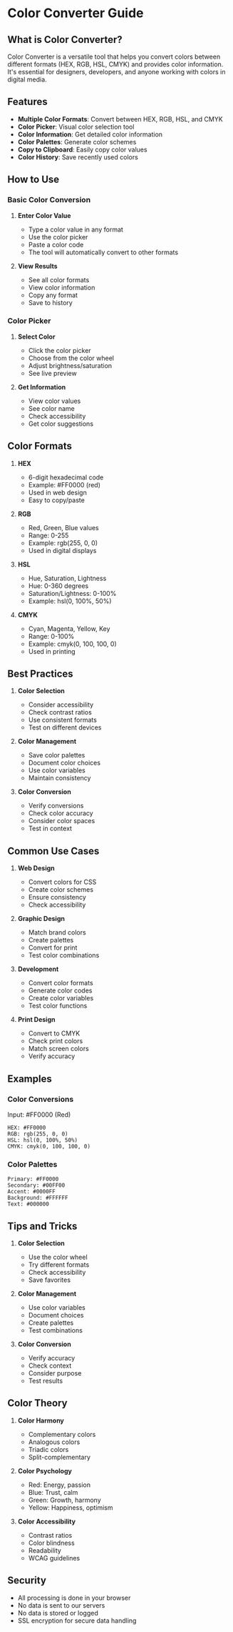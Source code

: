 # Color Converter Guide

## What is Color Converter?

Color Converter is a versatile tool that helps you convert colors between different formats (HEX, RGB, HSL, CMYK) and provides color information. It's essential for designers, developers, and anyone working with colors in digital media.

## Features

- **Multiple Color Formats**: Convert between HEX, RGB, HSL, and CMYK
- **Color Picker**: Visual color selection tool
- **Color Information**: Get detailed color information
- **Color Palettes**: Generate color schemes
- **Copy to Clipboard**: Easily copy color values
- **Color History**: Save recently used colors

## How to Use

### Basic Color Conversion

1. **Enter Color Value**
   - Type a color value in any format
   - Use the color picker
   - Paste a color code
   - The tool will automatically convert to other formats

2. **View Results**
   - See all color formats
   - View color information
   - Copy any format
   - Save to history

### Color Picker

1. **Select Color**
   - Click the color picker
   - Choose from the color wheel
   - Adjust brightness/saturation
   - See live preview

2. **Get Information**
   - View color values
   - See color name
   - Check accessibility
   - Get color suggestions

## Color Formats

1. **HEX**
   - 6-digit hexadecimal code
   - Example: #FF0000 (red)
   - Used in web design
   - Easy to copy/paste

2. **RGB**
   - Red, Green, Blue values
   - Range: 0-255
   - Example: rgb(255, 0, 0)
   - Used in digital displays

3. **HSL**
   - Hue, Saturation, Lightness
   - Hue: 0-360 degrees
   - Saturation/Lightness: 0-100%
   - Example: hsl(0, 100%, 50%)

4. **CMYK**
   - Cyan, Magenta, Yellow, Key
   - Range: 0-100%
   - Example: cmyk(0, 100, 100, 0)
   - Used in printing

## Best Practices

1. **Color Selection**
   - Consider accessibility
   - Check contrast ratios
   - Use consistent formats
   - Test on different devices

2. **Color Management**
   - Save color palettes
   - Document color choices
   - Use color variables
   - Maintain consistency

3. **Color Conversion**
   - Verify conversions
   - Check color accuracy
   - Consider color spaces
   - Test in context

## Common Use Cases

1. **Web Design**
   - Convert colors for CSS
   - Create color schemes
   - Ensure consistency
   - Check accessibility

2. **Graphic Design**
   - Match brand colors
   - Create palettes
   - Convert for print
   - Test color combinations

3. **Development**
   - Convert color formats
   - Generate color codes
   - Create color variables
   - Test color functions

4. **Print Design**
   - Convert to CMYK
   - Check print colors
   - Match screen colors
   - Verify accuracy

## Examples

### Color Conversions
Input: #FF0000 (Red)
```
HEX: #FF0000
RGB: rgb(255, 0, 0)
HSL: hsl(0, 100%, 50%)
CMYK: cmyk(0, 100, 100, 0)
```

### Color Palettes
```
Primary: #FF0000
Secondary: #00FF00
Accent: #0000FF
Background: #FFFFFF
Text: #000000
```

## Tips and Tricks

1. **Color Selection**
   - Use the color wheel
   - Try different formats
   - Check accessibility
   - Save favorites

2. **Color Management**
   - Use color variables
   - Document choices
   - Create palettes
   - Test combinations

3. **Color Conversion**
   - Verify accuracy
   - Check context
   - Consider purpose
   - Test results

## Color Theory

1. **Color Harmony**
   - Complementary colors
   - Analogous colors
   - Triadic colors
   - Split-complementary

2. **Color Psychology**
   - Red: Energy, passion
   - Blue: Trust, calm
   - Green: Growth, harmony
   - Yellow: Happiness, optimism

3. **Color Accessibility**
   - Contrast ratios
   - Color blindness
   - Readability
   - WCAG guidelines

## Security

- All processing is done in your browser
- No data is sent to our servers
- No data is stored or logged
- SSL encryption for secure data handling 